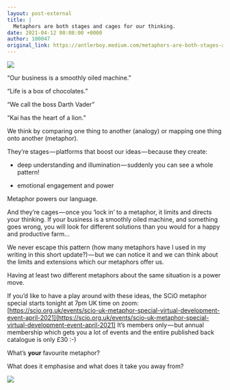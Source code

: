 ```yaml
---
layout: post-external
title: |
  Metaphors are both stages and cages for our thinking.
date: 2021-04-12 00:08:00 +0000
author: 100047
original_link: https://antlerboy.medium.com/metaphors-are-both-stages-and-cages-for-our-thinking-d6c4dcde4706?source=rss-97852f5a56ae------2
---
```

![](https://cdn-images-1.medium.com/max/640/1*1N8-vFGt2PgfLWXgNARHdw.gif)

“Our business is a smoothly oiled machine.”

“Life is a box of chocolates.”

“We call the boss Darth Vader”

“Kai has the heart of a lion.”

We think by comparing one thing to another (analogy) or mapping one thing onto another (metaphor).

They’re stages — platforms that boost our ideas — because they create:

- deep understanding and illumination — suddenly you can see a whole pattern!

- emotional engagement and power

Metaphor powers our language.

And they’re cages — once you ‘lock in’ to a metaphor, it limits and directs your thinking. If your business is a smoothly oiled machine, and something goes wrong, you will look for different solutions than you would for a happy and productive farm…

We never escape this pattern (how many metaphors have I used in my writing in this short update?) — but we can notice it and we can think about the limits and extensions which our metaphors offer us.

Having at least two different metaphors about the same situation is a power move.

If you’d like to have a play around with these ideas, the SCiO metaphor special starts tonight at 7pm UK time on zoom: [https://scio.org.uk/events/scio-uk-metaphor-special-virtual-development-event-april-2021](https://scio.org.uk/events/scio-uk-metaphor-special-virtual-development-event-april-2021) It’s members only — but annual membership which gets you a lot of events and the entire published back catalogue is only £30 :-)

What’s **your** favourite metaphor?

What does it emphasise and what does it take you away from?

 ![](https://medium.com/_/stat?event=post.clientViewed&referrerSource=full_rss&postId=d6c4dcde4706)
